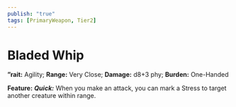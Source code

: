 ```yaml
---
publish: "true"
tags: [PrimaryWeapon, Tier2]
---
```

# Bladed Whip

**”rait:** Agility; **Range:** Very Close; **Damage:** d8+3 phy; **Burden:** One-Handed

**Feature:** ***Quick:*** When you make an attack, you can mark a Stress to target another creature within range.
